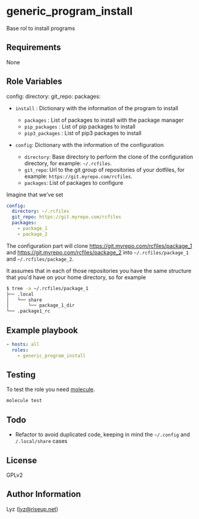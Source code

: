 # generic_program_install

Base rol to install programs

## Requirements

None

## Role Variables

config:
  directory:
  git_repo:
  packages:

* `install`    : Dictionary with the information of the program to install
  * `packages` : List of packages to install with the package manager
  * `pip_packages` : List of pip packages to install
  * `pip3_packages` : List of pip3 packages to install

* `config`: Dictionary with the information of the configuration
  * `directory`: Base directory to perform the clone of the configuration
    directory, for example: `~/.rcfiles`.
  * `git_repo`: Url to the git group of repositories of your dotfiles, for
    example: `https://git.myrepo.com/rcfiles`.
  * `packages`: List of packages to configure

Imagine that we've set

```yaml
config:
  directory: ~/.rcfiles
  git_repo: https://git.myrepo.com/rcfiles
  packages:
    - package_1
    - package_2

```

The configuration part will clone https://git.myrepo.com/rcfiles/package_1 and
https://git.myrepo.com/rcfiles/package_2 into `~/.rcfiles/package_1` and
`~/.rcfiles/package_2`.

It assumes that in each of those repositories you have the same structure that
you'd have on your home directory, so for example

```bash
$ tree -a ~/.rcfiles/package_1
├── .local
│   └── share
│       └── package_1_dir
└── .package1_rc
```

## Example playbook

```yaml
- hosts: all
  roles:
    - generic_program_install
```

## Testing

To test the role you need [molecule](http://molecule.readthedocs.io/en/latest/).

```bash
molecule test
```

## Todo

* Refactor to avoid duplicated code, keeping in mind the `~/.config` and
  `/.local/share` cases

## License

GPLv2

## Author Information
Lyz (lyz@riseup.net)
